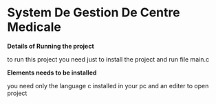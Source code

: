 # System De Gestion De Centre Medicale

**Details of Running the project**

to run this project you need just to install the project and run file main.c 

**Elements needs to be installed**

you need only the language c installed in your pc and an editer to open project 
